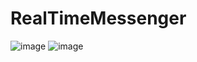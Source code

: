 # RealTimeMessenger
 
![image](https://github.com/zharlykassym/RealTimeMessenger/assets/80376028/42acfcfa-c1dd-4ac4-8c84-5eef9e676586)
![image](https://github.com/zharlykassym/RealTimeMessenger/assets/80376028/bf075dec-db8a-4021-a300-3b3710af5d75)
